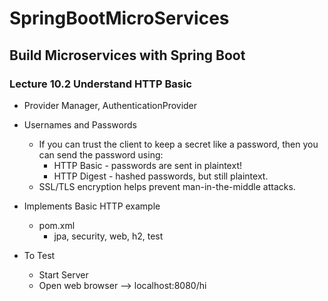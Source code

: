 # SpringBootMicroServices
## Build Microservices with Spring Boot
### Lecture 10.2 Understand HTTP Basic

* Provider Manager, AuthenticationProvider

* Usernames and Passwords
  * If you can trust the client to keep a secret like a password,
    then you can send the password using:
    * HTTP Basic - passwords are sent in plaintext!
    * HTTP Digest - hashed passwords, but still plaintext.
  * SSL/TLS encryption helps prevent man-in-the-middle attacks.

* Implements Basic HTTP example
  * pom.xml
    - jpa, security, web, h2, test

* To Test
  * Start Server
  * Open web browser --> localhost:8080/hi
